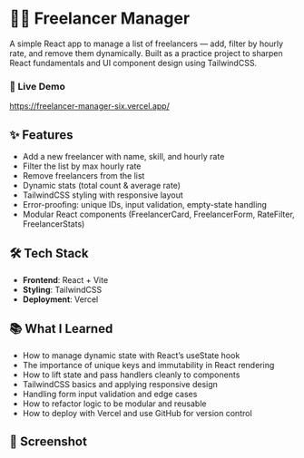 # 🧑‍💻 Freelancer Manager
A simple React app to manage a list of freelancers — add, filter by hourly rate, and remove them dynamically. Built as a practice project to sharpen React fundamentals and UI component design using TailwindCSS.

### 🚀 Live Demo

https://freelancer-manager-six.vercel.app/

## ✨ Features
- Add a new freelancer with name, skill, and hourly rate
- Filter the list by max hourly rate
- Remove freelancers from the list
- Dynamic stats (total count & average rate)
- TailwindCSS styling with responsive layout
- Error-proofing: unique IDs, input validation, empty-state handling
- Modular React components (FreelancerCard, FreelancerForm, RateFilter, FreelancerStats)

## 🛠 Tech Stack
- **Frontend**: React + Vite
- **Styling**: TailwindCSS
- **Deployment**: Vercel

## 📚 What I Learned
- How to manage dynamic state with React’s useState hook
- The importance of unique keys and immutability in React rendering
- How to lift state and pass handlers cleanly to components
- TailwindCSS basics and applying responsive design
- Handling form input validation and edge cases
- How to refactor logic to be modular and reusable
- How to deploy with Vercel and use GitHub for version control

## 📸 Screenshot
